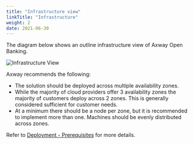 ```yaml
---
title: "Infrastructure view"
linkTitle: "Infrastructure"
weight: 2
date: 2021-06-30
---
```


The diagram below shows an outline infrastructure view of Axway Open Banking.

![Infrastructure View](/Images/Infrastructure_View.jpg)

Axway recommends the following:

* The solution should be deployed across multiple availability zones.
* While the majority of cloud providers offer 3 availability zones the majority of customers deploy across 2 zones. This is generally considered sufficient for customer needs.
* At a minimum there should be a node per zone, but it is recommended to implement more than one. Machines should be evenly distributed across zones.

 Refer to [Deployment - Prerequisites](/docs/deployment/prerequisites) for more details.
